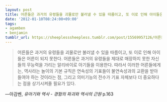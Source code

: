 ```yaml
---
layout: post
title: 어른들은 과거의 유령들을 괴물로만 불러낼 수 있을 따름이고, 또 이로 인해 아이들은 어른이 되지 못한다. 
date: '2012-01-10T08:24:00+09:00'
tags:
- agamben
- benjamin
tumblr_url: https://sheeplesssheepless.tumblr.com/post/15569957126/어른들은-과거의-유령들을-괴물로만-불러낼-수-있을-따름이고-또-이로-인해-아이들은-어른이
---
```

> 어른들은 과거의 유령들을 괴물로만 불러낼 수 있을 따름이고, 또 이로 인해 아이들은 어른이 되지 못한다. 어른들은 과거의 유령들을 제대로 매장하지 못한 자신들의 무능력을 가리는 알리바이로 아기들을 이용한다. 따라서 이러한 어른들에게는, 역사라는 놀이의 기본 규칙은 연속성의 기표들이 불연속성과의 교환을 받아들여야 하는 것이라는 점, 그리고 의미기능의 전수가 기표 자체보다 더 중요하다는 점을 상기시켜줄 필요가 있다.

—아감벤, _유아기와 역사 - 경험의 파괴와 역사의 근원_ p.163
